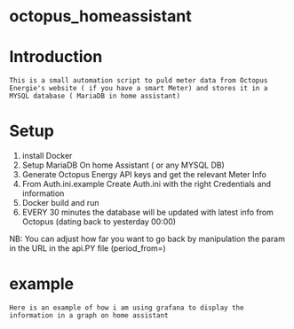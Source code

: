 # octopus_homeassistant

# Introduction
    This is a small automation script to puld meter data from Octopus Energie's website ( if you have a smart Meter) and stores it in a MYSQL database ( MariaDB in home assistant)
# Setup
1. install Docker
2. Setup MariaDB On home Assistant ( or any MYSQL DB)
3. Generate Octopus Energy API keys and get the relevant Meter Info
4. From Auth.ini.example Create Auth.ini with the right Credentials and information
5. Docker build and run 
6. EVERY 30 minutes the database will be updated with latest info from Octopus (dating back to yesterday 00:00) 

NB: You can adjust how far you want to go back by manipulation the param in the URL in the api.PY file (period_from=)

# example 
    Here is an example of how i am using grafana to display the information in a graph on home assistant
    